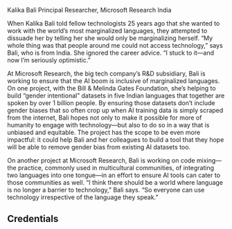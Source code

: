 Kalika Bali
Principal Researcher, Microsoft Research India

When Kalika Bali told fellow technologists 25 years ago that she wanted to work with the world’s most marginalized languages, they attempted to dissuade her by telling her she would only be marginalizing herself. “My whole thing was that people around me could not access technology,” says Bali, who is from India. She ignored the career advice. “I stuck to it—and now I’m seriously optimistic.”

At Microsoft Research, the big tech company’s R&D subsidiary, Bali is working to ensure that the AI boom is inclusive of marginalized languages. On one project, with the Bill & Melinda Gates Foundation, she’s helping to build “gender intentional” datasets in five Indian languages that together are spoken by over 1 billion people. By ensuring those datasets don’t include gender biases that so often crop up when AI training data is simply scraped from the internet, Bali hopes not only to make it possible for more of humanity to engage with technology—but also to do so in a way that is unbiased and equitable. The project has the scope to be even more impactful: it could help Bali and her colleagues to build a tool that they hope will be able to remove gender bias from existing AI datasets too.

On another project at Microsoft Research, Bali is working on code mixing—the practice, commonly used in multicultural communities, of integrating two languages into one tongue—in an effort to ensure AI tools can cater to those communities as well. “I think there should be a world where language is no longer a barrier to technology,” Bali says. “So everyone can use technology irrespective of the language they speak.”

## Credentials
